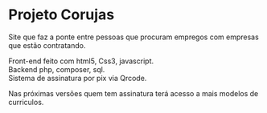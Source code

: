 # Projeto Corujas

Site que faz a ponte entre pessoas que procuram empregos com empresas
que estão contratando. <br>

Front-end feito com html5, Css3, javascript. <br>
Backend php, composer, sql. <br>
Sistema de assinatura por pix via Qrcode. <br>

Nas próximas versões quem tem assinatura terá acesso a 
mais modelos de curriculos.